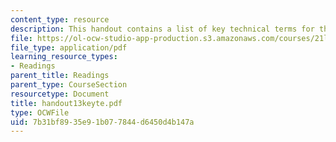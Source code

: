 ```yaml
---
content_type: resource
description: This handout contains a list of key technical terms for the course.
file: https://ol-ocw-studio-app-production.s3.amazonaws.com/courses/21l-012-forms-of-western-narrative-spring-2004/7b31bf8935e91b077844d6450d4b147a_handout13keyte.pdf
file_type: application/pdf
learning_resource_types:
- Readings
parent_title: Readings
parent_type: CourseSection
resourcetype: Document
title: handout13keyte.pdf
type: OCWFile
uid: 7b31bf89-35e9-1b07-7844-d6450d4b147a
---
```

